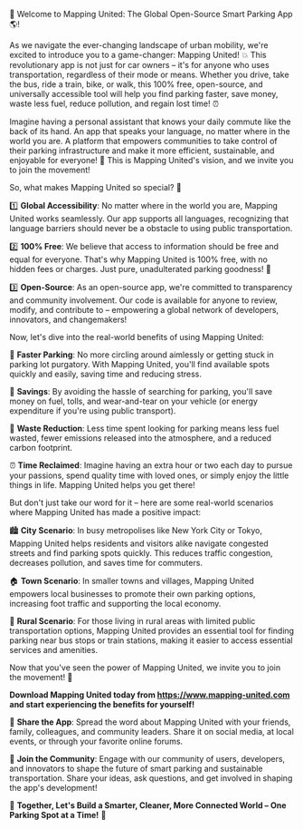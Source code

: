 🚀 Welcome to Mapping United: The Global Open-Source Smart Parking App 🌎!

As we navigate the ever-changing landscape of urban mobility, we're excited to introduce you to a game-changer: Mapping United! 💥 This revolutionary app is not just for car owners – it's for anyone who uses transportation, regardless of their mode or means. Whether you drive, take the bus, ride a train, bike, or walk, this 100% free, open-source, and universally accessible tool will help you find parking faster, save money, waste less fuel, reduce pollution, and regain lost time! ⏰

Imagine having a personal assistant that knows your daily commute like the back of its hand. An app that speaks your language, no matter where in the world you are. A platform that empowers communities to take control of their parking infrastructure and make it more efficient, sustainable, and enjoyable for everyone! 🌟 This is Mapping United's vision, and we invite you to join the movement!

So, what makes Mapping United so special? 🤔

1️⃣ **Global Accessibility**: No matter where in the world you are, Mapping United works seamlessly. Our app supports all languages, recognizing that language barriers should never be a obstacle to using public transportation.

2️⃣ **100% Free**: We believe that access to information should be free and equal for everyone. That's why Mapping United is 100% free, with no hidden fees or charges. Just pure, unadulterated parking goodness! 🎉

3️⃣ **Open-Source**: As an open-source app, we're committed to transparency and community involvement. Our code is available for anyone to review, modify, and contribute to – empowering a global network of developers, innovators, and changemakers!

Now, let's dive into the real-world benefits of using Mapping United:

📍 **Faster Parking**: No more circling around aimlessly or getting stuck in parking lot purgatory. With Mapping United, you'll find available spots quickly and easily, saving time and reducing stress.

💸 **Savings**: By avoiding the hassle of searching for parking, you'll save money on fuel, tolls, and wear-and-tear on your vehicle (or energy expenditure if you're using public transport).

🌟 **Waste Reduction**: Less time spent looking for parking means less fuel wasted, fewer emissions released into the atmosphere, and a reduced carbon footprint.

⏰ **Time Reclaimed**: Imagine having an extra hour or two each day to pursue your passions, spend quality time with loved ones, or simply enjoy the little things in life. Mapping United helps you get there!

But don't just take our word for it – here are some real-world scenarios where Mapping United has made a positive impact:

🏙️ **City Scenario**: In busy metropolises like New York City or Tokyo, Mapping United helps residents and visitors alike navigate congested streets and find parking spots quickly. This reduces traffic congestion, decreases pollution, and saves time for commuters.

🏠 **Town Scenario**: In smaller towns and villages, Mapping United empowers local businesses to promote their own parking options, increasing foot traffic and supporting the local economy.

🌳 **Rural Scenario**: For those living in rural areas with limited public transportation options, Mapping United provides an essential tool for finding parking near bus stops or train stations, making it easier to access essential services and amenities.

Now that you've seen the power of Mapping United, we invite you to join the movement! 🌟

**Download Mapping United today from https://www.mapping-united.com and start experiencing the benefits for yourself!**

📲 **Share the App**: Spread the word about Mapping United with your friends, family, colleagues, and community leaders. Share it on social media, at local events, or through your favorite online forums.

💬 **Join the Community**: Engage with our community of users, developers, and innovators to shape the future of smart parking and sustainable transportation. Share your ideas, ask questions, and get involved in shaping the app's development!

🌟 **Together, Let's Build a Smarter, Cleaner, More Connected World – One Parking Spot at a Time!** 🚀